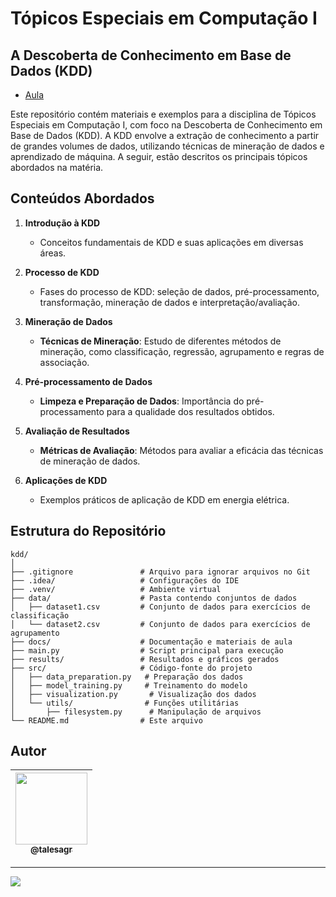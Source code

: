 # Tópicos Especiais em Computação I

## A Descoberta de Conhecimento em Base de Dados (KDD)

- [Aula](https://github.com/jacksonn455/kdd-topicos-especiais-computacao/blob/main/docs/T%C3%B3picos%20Especiais%20em%20Computa%C3%A7%C3%A3o%20I%20-%20A%20descoberta%20de%20conhecimento%20em%20base%20de%20dados%20(KDD)%20-%20COD%207737198.pdf)

Este repositório contém materiais e exemplos para a disciplina de Tópicos Especiais em Computação I, com foco na Descoberta de Conhecimento em Base de Dados (KDD). A KDD envolve a extração de conhecimento a partir de grandes volumes de dados, utilizando técnicas de mineração de dados e aprendizado de máquina. A seguir, estão descritos os principais tópicos abordados na matéria.

## Conteúdos Abordados

1. **Introdução à KDD**
   - Conceitos fundamentais de KDD e suas aplicações em diversas áreas.

2. **Processo de KDD**
   - Fases do processo de KDD: seleção de dados, pré-processamento, transformação, mineração de dados e interpretação/avaliação.

3. **Mineração de Dados**
   - **Técnicas de Mineração**: Estudo de diferentes métodos de mineração, como classificação, regressão, agrupamento e regras de associação.

4. **Pré-processamento de Dados**
   - **Limpeza e Preparação de Dados**: Importância do pré-processamento para a qualidade dos resultados obtidos.

5. **Avaliação de Resultados**
   - **Métricas de Avaliação**: Métodos para avaliar a eficácia das técnicas de mineração de dados.

6. **Aplicações de KDD**
   - Exemplos práticos de aplicação de KDD em energia elétrica.

## Estrutura do Repositório

```plaintext
kdd/
│
├── .gitignore               # Arquivo para ignorar arquivos no Git
├── .idea/                   # Configurações do IDE
├── .venv/                   # Ambiente virtual
├── data/                    # Pasta contendo conjuntos de dados
│   ├── dataset1.csv         # Conjunto de dados para exercícios de classificação
│   └── dataset2.csv         # Conjunto de dados para exercícios de agrupamento
├── docs/                    # Documentação e materiais de aula
├── main.py                  # Script principal para execução
├── results/                 # Resultados e gráficos gerados
├── src/                     # Código-fonte do projeto
│   ├── data_preparation.py   # Preparação dos dados
│   ├── model_training.py     # Treinamento do modelo
│   ├── visualization.py       # Visualização dos dados
│   └── utils/                # Funções utilitárias
│       ├── filesystem.py      # Manipulação de arquivos
└── README.md                # Este arquivo
````

## Autor

| [<img src="https://avatars.githubusercontent.com/u/101124666?v=4" width=115><br><sub>@talesagr</sub>](https://github.com/talesagr) |
|:-----------------------------------------------------------------------------------------------------------------------------------------------------------------------------------:|

--------------------
![](https://github.com/talesagr/kdd-final-project/blob/main/results/distribuicoes_verde_suave.png)

